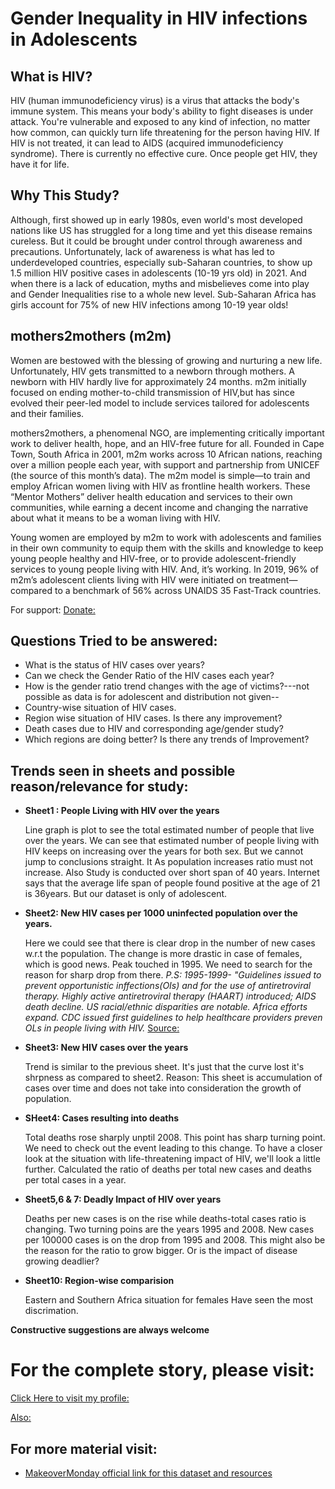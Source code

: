 # Gender Inequality in HIV infections in Adolescents

## What is HIV?
HIV (human immunodeficiency virus) is a virus that attacks the body's immune system. This means your body's ability to fight diseases is under attack. 
You're vulnerable and exposed to any kind of infection, no matter how common, can quickly turn life threatening for the person having HIV. 
If HIV is not treated, it can lead to AIDS (acquired immunodeficiency syndrome). 
There is currently no effective cure. Once people get HIV, they have it for life.

## Why This Study?
Although, first showed up in early 1980s, even world's most developed nations like US has struggled for a long time and yet this disease remains cureless.
But it could be brought under control through awareness and precautions. 
Unfortunately, lack of awareness is what has led to underdeveloped countries, especially sub-Saharan countries, to show up 1.5 million HIV positive cases in adolescents (10-19 yrs old) in 2021.
And when there is a lack of education, myths and misbelieves come into play and Gender Inequalities rise to a whole new level. 
Sub-Saharan Africa has girls account for 75% of new HIV infections among 10-19 year olds! 

## mothers2mothers (m2m)
Women are bestowed with the blessing of growing and nurturing a new life. Unfortunately, HIV gets transmitted to a newborn through mothers. A newborn with HIV hardly live for approximately 24 months.
m2m initially focused on ending mother-to-child transmission of HIV,but has since evolved their peer-led model to include services tailored for adolescents and their families. 

mothers2mothers, a phenomenal NGO, are implementing critically important work to deliver health, hope, and an HIV-free future for all. Founded in Cape Town, South Africa in 2001, m2m works across 10 African nations, reaching over a
million people each year, with support and partnership from UNICEF (the source of this month’s data).
The m2m model is simple—to train and employ African women living with HIV as frontline health workers. 
These “Mentor Mothers” deliver health education and services to their own communities, while
earning a decent income and changing the narrative about what it means to be a woman living with HIV.


Young women are employed by m2m to work with adolescents and families in their own community to equip them with the skills and
knowledge to keep young people healthy and HIV-free, or to provide adolescent-friendly services to young people living with HIV. And, it’s working. 
In 2019, 96% of m2m’s adolescent clients living with HIV were initiated on treatment—compared to a benchmark of 56% across UNAIDS 35 Fast-Track countries.

For support:
[Donate:](https://m2m.org/donate/)





## Questions Tried to be answered:

- What is the status of HIV cases over years? 
- Can we check the Gender Ratio of the HIV cases each year?
- How is the gender ratio trend changes with the age of victims?---not possible as data is for adolescent and distribution not given--
- Country-wise situation of HIV cases.
- Region wise situation of HIV cases. Is there any improvement?
- Death cases due to HIV and corresponding age/gender study?
- Which regions are doing better? Is there any trends of Improvement?


## Trends seen in sheets and possible reason/relevance for study:
- **Sheet1 : People Living with HIV over the years**
  
  Line graph is plot to see the total estimated number of people that live over the years.
  We can see that estimated number of people living with HIV keeps on increasing over the years for both sex.
  But we cannot jump to conclusions straight. It As population increases ratio must not increase. Also Study is conducted over short span of 40 years.
  Internet says that the average life span of people found positive at the age of 21 is 36years. But our dataset is only of adolescent.

- **Sheet2: New HIV cases per 1000 uninfected population over the years.**
  
  Here we could see that there is clear drop in the number of new cases w.r.t the population. The change is more drastic in case of females, which is good news.
  Peak touched in 1995. We need to search for the reason for sharp drop from there.
  *P.S: 1995-1999- "Guidelines issued to prevent opportunistic inffections(OIs) and for the use of antiretroviral therapy. Highly active antiretroviral therapy (HAART) introduced;
       AIDS death decline. US racial/ethnic disparities are notable. *Africa efforts expand*.
       CDC issued first guidelines to help healthcare providers preven OLs in people living with HIV.*
       [Source: ](https://npin.cdc.gov/pages/hiv-and-aids-timeline)


- **Sheet3: New HIV cases over the years**

  Trend is similar to the previous sheet. 
  It's just that the curve lost it's shrpness as compared to sheet2.
  Reason: This sheet is accumulation of cases over time and does not take into consideration the growth of population.

- **SHeet4: Cases resulting into deaths**
 
  Total deaths rose sharply unptil 2008. This point has sharp turning point. We need to check out the event leading to this change. 
  To have a closer look at the situation with life-threatening impact of HIV, we'll look a little further. Calculated the ratio of deaths per total new cases and deaths per total cases in a year.
  

- **Sheet5,6 & 7: Deadly Impact of HIV over years**
  
  Deaths per new cases is on the rise while deaths-total cases ratio is changing. Two turning poins are the years 1995 and 2008.
  New cases per 100000 cases is on the drop from 1995 and 2008. This might also be the reason for the ratio to grow bigger. Or is the impact of disease growing deadlier?

- **Sheet10: Region-wise comparision**

  Eastern and Southern Africa situation for females Have seen the most discrimation.   
  
**Constructive suggestions are always welcome**

# For the complete story, please visit:

[Click Here to visit my profile:](https://public.tableau.com/views/GenderInequalityinHIVInfectionsinAdolescents_16383480846700/Story1?:language=en-US&publish=yes&:display_count=n&:origin=viz_share_link)


[Also: ](https://twitter.com/AK_Subodh_/status/1470396359270232065?s=20)




## For more material visit:
- [MakeoverMonday official link for this dataset and resources](https://data.world/makeovermonday/2021w2)
